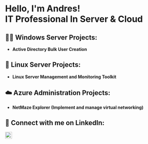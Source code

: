 <h1>Hello, I'm Andres! <br/> IT Professional In Server & Cloud </a></h1>

<h2>👨‍💻 Windows Server Projects:</h2>

- <b> Active Directory Bulk User Creation</b>

<h2>🐧 Linux Server Projects:</h2>

- <b> Linux Server Management and Monitoring Toolkit <b>

<h2>☁️ Azure Administration Projects:</h2>

- <b> NetMaze Explorer (Implement and manage virtual networking)</b>

<h2>🤳 Connect with me on LinkedIn:</h2>

[<img align="left" alt="JoshMadakor | LinkedIn" width="22px" src="https://cdn.jsdelivr.net/npm/simple-icons@v3/icons/linkedin.svg" />][linkedin]

[linkedin]: https://www.linkedin.com/in/andres1rosa/
